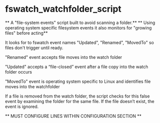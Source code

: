 # fswatch_watchfolder_script

** A "file-system events" script built to avoid scanning a folder.**
** Using operating system specific filesystem events it also monitors for "growing files" before acting**

It looks for to fswatch event names "Updated", "Renamed", "MovedTo" so files don't trigger until ready.

"Renamed" event accepts file moves into the watch folder

"Updated" accepts a “file-closed” event after a file copy into the watch folder occurs

"MovedTo" event is operating system specific to Linux and identifies file moves into the watchfolder

If a file is removed from the watch folder, the script checks for this
false event by examining the folder for the same file.  If the file doesn’t exist,
the event is ignored.


** MUST CONFIGURE LINES WITHIN CONFIGURATION SECTION **
